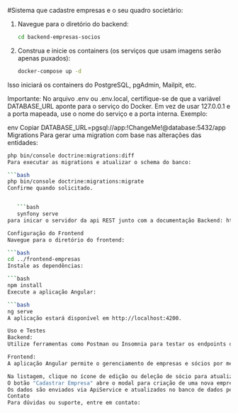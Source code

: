 #Sistema que cadastre empresas e o seu quadro societário:

1. Navegue para o diretório do backend:
   ```bash
   cd backend-empresas-socios
2. Construa e inicie os containers (os serviços que usam imagens serão apenas puxados):

   ```bash
   docker-compose up -d
Isso iniciará os containers do PostgreSQL, pgAdmin, Mailpit, etc.

Importante:
No arquivo .env ou .env.local, certifique-se de que a variável DATABASE_URL aponte para o serviço do Docker.
Em vez de usar 127.0.0.1 e a porta mapeada, use o nome do serviço e a porta interna. Exemplo:

env
Copiar
DATABASE_URL=pgsql://app:!ChangeMe!@database:5432/app
Migrations
Para gerar uma migration com base nas alterações das entidades:

```bash
php bin/console doctrine:migrations:diff
Para executar as migrations e atualizar o schema do banco:

```bash
php bin/console doctrine:migrations:migrate
Confirme quando solicitado.


   ```bash
   synfony serve
para inicar o servidor da api REST junto com a documentação Backend: http://localhost:8000/api/doc

Configuração do Frontend
Navegue para o diretório do frontend:

```bash
cd ../frontend-empresas
Instale as dependências:

```bash
npm install
Execute a aplicação Angular:

```bash
ng serve
A aplicação estará disponível em http://localhost:4200.

Uso e Testes
Backend:
Utilize ferramentas como Postman ou Insomnia para testar os endpoints da API (por exemplo, POST /api/empresas, PUT /api/empresas/{id}, DELETE /api/empresas/{id}, etc).

Frontend:
A aplicação Angular permite o gerenciamento de empresas e sócios por meio de modais para criação, edição e deleção.

Na listagem, clique no ícone de edição ou deleção de sócio para atualizar ou remover os registros.
O botão "Cadastrar Empresa" abre o modal para criação de uma nova empresa.
Os dados são enviados via ApiService e atualizados no banco de dados pelo backend.
Contato
Para dúvidas ou suporte, entre em contato:
